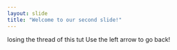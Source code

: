 ```yaml
---
layout: slide
title: "Welcome to our second slide!"
---
```

losing the thread of this tut
Use the left arrow to go back!
